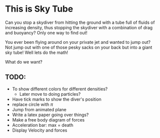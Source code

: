 # This is Sky Tube

Can you stop a skydiver from hitting the ground with a tube full of fluids of increasing density, thus stopping the skydiver with a combination of drag and buoyancy? Only one way to find out!

You ever been flying around on your private jet and wanted to jump out? Not jump out with one of those pesky sacks on your back but into a giant sky tube! Well lets do the math!

What do we want?

## TODO:

- To show different colors for different densities?
  - Later move to doing particles?
- Have tick marks to show the diver's position
- replace circle with $\pi$
- Jump from animated plane
- Write a latex paper going over things?
- Make a free body diagram of forces
- Acceleration bar: max = death
- Display Velocity and forces
